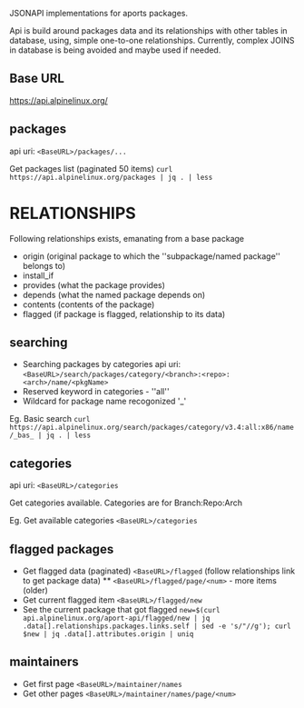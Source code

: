 

JSONAPI implementations for aports packages.


Api is build around packages data and its relationships with other tables in database,
using, simple one-to-one relationships.
Currently, complex JOINS in database is being avoided and maybe used if needed.

Base URL
-----------
https://api.alpinelinux.org/

packages
----------
api uri: `<BaseURL>/packages/...`

Get packages list (paginated 50 items)
`curl https://api.alpinelinux.org/packages | jq . | less`


RELATIONSHIPS
==============
Following relationships exists, emanating from a base package<name>
* origin (original package to which the ''subpackage/named package'' belongs to)
* install_if 
* provides (what the package provides)
* depends (what the named package depends on)
* contents (contents of the package)
* flagged (if package is flagged, relationship to its data)


searching
-----------
* Searching packages by categories
api uri: `<BaseURL>/search/packages/category/<branch>:<repo>:<arch>/name/<pkgName>`
* Reserved keyword in categories - ''all''
* Wildcard for package name recogonized '_'

Eg. Basic search
`curl https://api.alpinelinux.org/search/packages/category/v3.4:all:x86/name/_bas_ | jq . | less`


categories
-----------
api uri: `<BaseURL>/categories`

Get categories available.
Categories are for Branch:Repo:Arch

Eg. Get available categories
`<BaseURL>/categories`


flagged packages
-----------------
* Get flagged data (paginated) `<BaseURL>/flagged` (follow relationships link to get package data)
** `<BaseURL>/flagged/page/<num>` - more items (older)
* Get current flagged item `<BaseURL>/flagged/new`
* See the current package that got flagged
`new=$(curl api.alpinelinux.org/aport-api/flagged/new | jq .data[].relationships.packages.links.self | sed -e 's/"//g'); curl $new | jq .data[].attributes.origin | uniq`


maintainers
------------
* Get first page
`<BaseURL>/maintainer/names`
* Get other pages
`<BaseURL>/maintainer/names/page/<num>`


